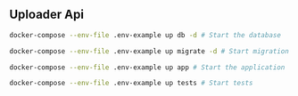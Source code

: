## Uploader Api

```bash
docker-compose --env-file .env-example up db -d # Start the database
```

```bash
docker-compose --env-file .env-example up migrate -d # Start migration
```

```bash
docker-compose --env-file .env-example up app # Start the application
```

```bash
docker-compose --env-file .env-example up tests # Start tests
```
